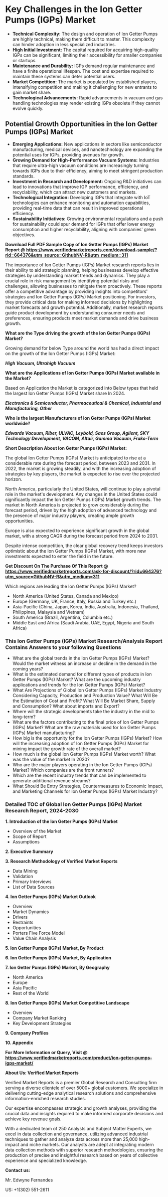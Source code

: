 <p class=""><h1>Key Challenges in the Ion Getter Pumps (IGPs) Market</h1><ul>    <li><strong>Technical Complexity:</strong> The design and operation of Ion Getter Pumps are highly technical, making them difficult to master. This complexity can hinder adoption in less specialized industries.</li>    <li><strong>High Initial Investment:</strong> The capital required for acquiring high-quality IGPs can be significant, limiting their accessibility for smaller companies or startups.</li>    <li><strong>Maintenance and Durability:</strong> IGPs demand regular maintenance and have a finite operational lifespan. The cost and expertise required to maintain these systems can deter potential users.</li>    <li><strong>Market Competition:</strong> The market is populated by established players, intensifying competition and making it challenging for new entrants to gain market share.</li>    <li><strong>Technological Advancements:</strong> Rapid advancements in vacuum and gas handling technologies may render existing IGPs obsolete if they cannot evolve quickly.</li></ul><h2>Potential Growth Opportunities in the Ion Getter Pumps (IGPs) Market</h1><ul>    <li><strong>Emerging Applications:</strong> New applications in sectors like semiconductor manufacturing, medical devices, and nanotechnology are expanding the potential uses for IGPs, providing avenues for growth.</li>    <li><strong>Growing Demand for High-Performance Vacuum Systems:</strong> Industries that require ultra-high vacuum conditions are increasingly turning towards IGPs due to their efficiency, aiming to meet stringent production standards.</li>    <li><strong>Investment in Research and Development:</strong> Ongoing R&D initiatives can lead to innovations that improve IGP performance, efficiency, and recyclability, which can attract new customers and markets.</li>    <li><strong>Technological Integration:</strong> Developing IGPs that integrate with IoT technologies can enhance monitoring and automation capabilities, providing real-time data that can result in improved operational efficiency.</li>    <li><strong>Sustainability Initiatives:</strong> Growing environmental regulations and a push for sustainability could spur demand for IGPs that offer lower energy consumption and higher recyclability, aligning with companies' green objectives.</li></ul></p><p class=""><strong>Download Full PDF Sample Copy of Ion Getter Pumps (IGPs) Market Report @ <a href="https://www.verifiedmarketreports.com/download-sample/?rid=664376&utm_source=GithubNV-R&utm_medium=311" target="_blank">https://www.verifiedmarketreports.com/download-sample/?rid=664376&utm_source=GithubNV-R&utm_medium=311</a></strong></p><p>The importance of&nbsp;Ion Getter Pumps (IGPs) Market research reports lies in their ability to aid strategic planning, helping businesses develop effective strategies by understanding market trends and dynamics. They play a crucial role in risk management by identifying potential risks and challenges, allowing businesses to mitigate them proactively. These reports offer a competitive advantage by providing insights into competitors' strategies and Ion Getter Pumps (IGPs) Market positioning. For investors, they provide critical data for making informed decisions by highlighting market forecasts and growth potential. Additionally, market research reports guide product development by understanding consumer needs and preferences, ensuring products meet market demands and drive business growth.</p><p><strong>What are the&nbsp;Type driving the growth of the Ion Getter Pumps (IGPs) Market?</strong></p><p id="" class="">Growing demand for below Type around the world has had a direct impact on the growth of the Ion Getter Pumps (IGPs) Market:</p><p class=""><em><strong>High Vacuum, Ultrahigh Vacuum</strong></em></p><p class=""><strong>What are the&nbsp;Applications&nbsp;of Ion Getter Pumps (IGPs) Market available in the Market?</strong></p><p id="" class="">Based on Application the Market is categorized into Below types that held the largest Ion Getter Pumps (IGPs) Market share In 2024.</p><p class=""><em><strong>Electronics & Semiconductor, Pharmaceutical & Chemical, Industrial and Manufacturing, Other</strong></em></p><p class=""><strong>Who is the largest Manufacturers of Ion Getter Pumps (IGPs) Market worldwide?</strong></p><p><em><strong>Edwards Vacuum, Riber, ULVAC, Leybold, Saes Group, Agilent, SKY Technology Development, VACOM, Altair, Gamma Vacuum, Frako-Term</strong></em></p><p id="" class=""><strong>Short Description About Ion Getter Pumps (IGPs) Market:</strong></p><p>The global Ion Getter Pumps (IGPs) Market is anticipated to rise at a considerable rate during the forecast period, between 2023 and 2031. In 2022, the market is growing steadily, and with the increasing adoption of strategies by key players, the market is expected to rise over the projected horizon.</p><p>North America, particularly the United States, will continue to play a pivotal role in the market's development. Any changes in the United States could significantly impact the Ion Getter Pumps (IGPs) Market growth trends. The market in North America is projected to grow considerably during the forecast period, driven by the high adoption of advanced technology and the presence of major industry players, creating ample growth opportunities.</p><p>Europe is also expected to experience significant growth in the global market, with a strong CAGR during the forecast period from 2024 to 2031.</p><p>Despite intense competition, the clear global recovery trend keeps investors optimistic about the Ion Getter Pumps (IGPs) Market, with more new investments expected to enter the field in the future.</p><p id="" class=""><strong>Get Discount On The Purchase Of This Report @ <a href="https://www.verifiedmarketreports.com/ask-for-discount/?rid=664376?utm_source=GithubNV-R&utm_medium=311" target="_blank">https://www.verifiedmarketreports.com/ask-for-discount/?rid=664376?utm_source=GithubNV-R&utm_medium=311</a></strong></p><p class="">Which regions are leading the Ion Getter Pumps (IGPs) Market?</p><ul><li>North America (United States, Canada and Mexico)</li><li>Europe (Germany, UK, France, Italy, Russia and Turkey etc.)</li><li>Asia-Pacific (China, Japan, Korea, India, Australia, Indonesia, Thailand, Philippines, Malaysia and Vietnam)</li><li>South America (Brazil, Argentina, Columbia etc.)</li><li>Middle East and Africa (Saudi Arabia, UAE, Egypt, Nigeria and South Africa)</li></ul><h3 id="" class="">This Ion Getter Pumps (IGPs) Market Research/Analysis Report Contains Answers to your following Questions</h3><ul><li>What are the global trends in the Ion Getter Pumps (IGPs) Market? Would the market witness an increase or decline in the demand in the coming years?</li><li>What is the estimated demand for different types of products in Ion Getter Pumps (IGPs) Market? What are the upcoming industry applications and trends for the Ion Getter Pumps (IGPs) Market?</li><li>What Are Projections of Global Ion Getter Pumps (IGPs) Market Industry Considering Capacity, Production and Production Value? What Will Be the Estimation of Cost and Profit? What Will Be Market Share, Supply and Consumption? What about imports and Export?</li><li>Where will the strategic developments take the industry in the mid to long-term?</li><li>What are the factors contributing to the final price of Ion Getter Pumps (IGPs) Market? What are the raw materials used for Ion Getter Pumps (IGPs) Market manufacturing?</li><li>How big is the opportunity for the Ion Getter Pumps (IGPs) Market? How will the increasing adoption of Ion Getter Pumps (IGPs) Market for mining impact the growth rate of the overall market?</li><li>How much is the global Ion Getter Pumps (IGPs) Market worth? What was the value of the market In 2020?</li><li>Who are the major players operating in the Ion Getter Pumps (IGPs) Market? Which companies are the front runners?</li><li>Which are the recent industry trends that can be implemented to generate additional revenue streams?</li><li>What Should Be Entry Strategies, Countermeasures to Economic Impact, and Marketing Channels for Ion Getter Pumps (IGPs) Market Industry?</li></ul><h3 id="" class="">Detailed TOC of Global Ion Getter Pumps (IGPs) Market Research Report, 2024-2030</h3><p id="" class=""><strong>1. Introduction of the Ion Getter Pumps (IGPs) Market</strong></p><ul><li>Overview of the Market</li><li>Scope of Report</li><li>Assumptions</li></ul><p id="" class=""><strong>2. Executive Summary</strong></p><p id="" class=""><strong>3. Research Methodology of Verified Market Reports</strong></p><ul><li>Data Mining</li><li>Validation</li><li>Primary Interviews</li><li>List of Data Sources</li></ul><p id="" class=""><strong>4. Ion Getter Pumps (IGPs) Market Outlook</strong></p><ul><li>Overview</li><li>Market Dynamics</li><li>Drivers</li><li>Restraints</li><li>Opportunities</li><li>Porters Five Force Model</li><li>Value Chain Analysis</li></ul><p id="" class=""><strong>5. Ion Getter Pumps (IGPs) Market, By Product</strong></p><p id="" class=""><strong>6. Ion Getter Pumps (IGPs) Market, By Application</strong></p><p id="" class=""><strong>7. Ion Getter Pumps (IGPs) Market, By Geography</strong></p><ul><li>North America</li><li>Europe</li><li>Asia Pacific</li><li>Rest of the World</li></ul><p id="" class=""><strong>8. Ion Getter Pumps (IGPs) Market Competitive Landscape</strong></p><ul><li>Overview</li><li>Company Market Ranking</li><li>Key Development Strategies</li></ul><p id="" class=""><strong>9. Company Profiles</strong></p><p id="" class=""><strong>10. Appendix</strong></p><p id="" class=""><strong>For More Information or Query, Visit @ <a href="https://www.verifiedmarketreports.com/product/ion-getter-pumps-igps-market/" target="_blank">https://www.verifiedmarketreports.com/product/ion-getter-pumps-igps-market/</a></strong></p><p id="" class=""><strong>About Us: Verified Market Reports</strong></p><p id="" class="">Verified Market Reports is a premier Global Research and Consulting firm serving a diverse clientele of over 5000+ global customers. We specialize in delivering cutting-edge analytical research solutions and comprehensive information-enriched research studies.</p><p id="" class="">Our expertise encompasses strategic and growth analyses, providing the crucial data and insights required to make informed corporate decisions and achieve key revenue goals.</p><p id="" class="">With a dedicated team of 250 Analysts and Subject Matter Experts, we excel in data collection and governance, utilizing advanced industrial techniques to gather and analyze data across more than 25,000 high-impact and niche markets. Our analysts are adept at integrating modern data collection methods with superior research methodologies, ensuring the production of precise and insightful research based on years of collective experience and specialized knowledge.</p><p id="" class=""><strong>Contact us:</strong></p><p id="" class="">Mr. Edwyne Fernandes</p><p id="" class="">US: +1(302) 551-2611</p>